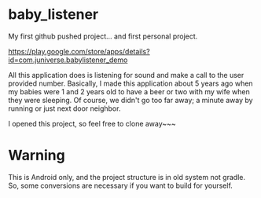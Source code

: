 # baby_listener
My first github pushed project... and first personal project.

https://play.google.com/store/apps/details?id=com.juniverse.babylistener_demo

All this application does is listening for sound and make a call to the user provided number.
Basically, I made this application about 5 years ago when my babies were 1 and 2 years old to have a beer or two with my wife when they were sleeping.
Of course, we didn't go too far away; a minute away by running or just next door neighbor.

I opened this project, so feel free to clone away~~~

# Warning
This is Android only, and the project structure is in old system not gradle.
So, some conversions are necessary if you want to build for yourself.
